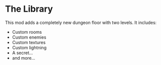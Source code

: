# The Library
This mod adds a completely new dungeon floor with two levels.
It includes:
- Custom rooms
- Custom enemies
- Custom textures
- Custom lightning
- A secret...
- and more...

